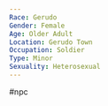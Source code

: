 ```yaml
---
Race: Gerudo
Gender: Female
Age: Older Adult
Location: Gerudo Town
Occupation: Soldier
Type: Minor
Sexuality: Heterosexual
---
```

#npc 

